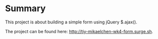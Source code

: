 # Summary
This project is about building a simple form using jQuery $.ajax().

The project can be found here: http://tiy-mikaelchen-wk4-form.surge.sh.
